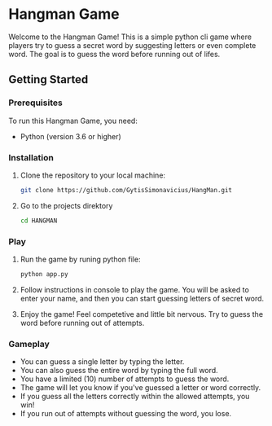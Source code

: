 # Hangman Game

Welcome to the Hangman Game! This is a simple python cli game where players try to guess a secret word by suggesting letters or even complete word. The goal is to guess the word before running out of lifes.

## Getting Started

### Prerequisites

To run this Hangman Game, you need:

- Python (version 3.6 or higher)

### Installation

1. Clone the repository to your local machine:

   ```bash
   git clone https://github.com/GytisSimonavicius/HangMan.git

2. Go to the projects direktory

   ```bash
   cd HANGMAN

### Play

1. Run the game by runing python file:
   ```bash
   python app.py

1. Follow instructions in console to play the game. You will be asked to enter your name, and then you can start guessing letters of secret word.

2. Enjoy the game! Feel competetive and little bit nervous. Try to guess the word before running out of attempts.

### Gameplay

- You can guess a single letter by typing the letter.
- You can also guess the entire word by typing the full word.
- You have a limited (10) number of attempts to guess the word.
- The game will let you know if you've guessed a letter or word correctly.
- If you guess all the letters correctly within the allowed attempts, you win!
- If you run out of attempts without guessing the word, you lose.
